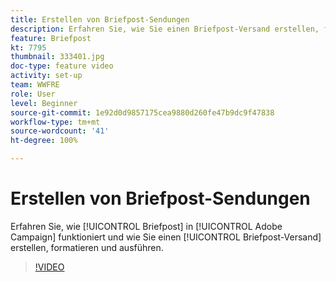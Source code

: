 ```yaml
---
title: Erstellen von Briefpost-Sendungen
description: Erfahren Sie, wie Sie einen Briefpost-Versand erstellen, formatieren und ausführen.
feature: Briefpost
kt: 7795
thumbnail: 333401.jpg
doc-type: feature video
activity: set-up
team: WWFRE
role: User
level: Beginner
source-git-commit: 1e92d0d9857175cea9880d260fe47b9dc9f47838
workflow-type: tm+mt
source-wordcount: '41'
ht-degree: 100%

---
```



# Erstellen von Briefpost-Sendungen

Erfahren Sie, wie [!UICONTROL Briefpost] in [!UICONTROL Adobe Campaign] funktioniert und wie Sie einen [!UICONTROL Briefpost-Versand] erstellen, formatieren und ausführen.

>[!VIDEO](https://video.tv.adobe.com/v/333401?quality=12)
